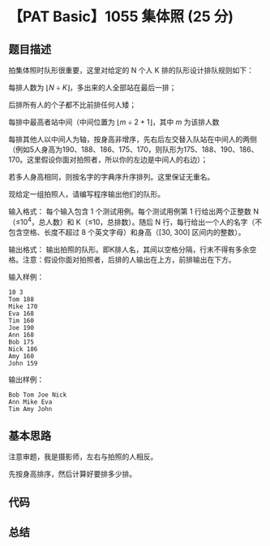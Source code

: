# 【PAT Basic】1055 集体照 (25 分)

## 题目描述

拍集体照时队形很重要，这里对给定的 N 个人 K 排的队形设计排队规则如下：

每排人数为 $\lfloor N \div K \rfloor$，多出来的人全部站在最后一排；

后排所有人的个子都不比前排任何人矮；

每排中最高者站中间（中间位置为 $\lfloor m \div 2 + 1 \rfloor$，其中 $m$ 为该排人数

每排其他人以中间人为轴，按身高非增序，先右后左交替入队站在中间人的两侧（例如5人身高为190、188、186、175、170，则队形为175、188、190、186、170。这里假设你面对拍照者，所以你的左边是中间人的右边）；

若多人身高相同，则按名字的字典序升序排列。这里保证无重名。

现给定一组拍照人，请编写程序输出他们的队形。

输入格式：
每个输入包含 1 个测试用例。每个测试用例第 1 行给出两个正整数 N（≤$10^4$​​ ，总人数）和 K（≤10，总排数）。随后 N 行，每行给出一个人的名字（不包含空格、长度不超过 8 个英文字母）和身高（[30, 300] 区间内的整数）。

输出格式：
输出拍照的队形。即K排人名，其间以空格分隔，行末不得有多余空格。注意：假设你面对拍照者，后排的人输出在上方，前排输出在下方。

输入样例：
```
10 3
Tom 188
Mike 170
Eva 168
Tim 160
Joe 190
Ann 168
Bob 175
Nick 186
Amy 160
John 159
```

输出样例：
```
Bob Tom Joe Nick
Ann Mike Eva
Tim Amy John
```

## 基本思路

注意审题，我是摄影师，左右与拍照的人相反。

先按身高排序，然后计算好要排多少排。

## 代码

## 总结
